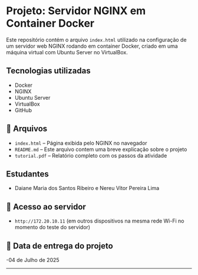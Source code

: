 # Projeto: Servidor NGINX em Container Docker

Este repositório contém o arquivo `index.html` utilizado na configuração de um servidor web NGINX rodando em container Docker, criado em uma máquina virtual com Ubuntu Server no VirtualBox.

## Tecnologias utilizadas
- Docker
- NGINX
- Ubuntu Server
- VirtualBox
- GitHub

## 📂 Arquivos
- `index.html` – Página exibida pelo NGINX no navegador
- `README.md` – Este arquivo contem uma breve explicação sobre o projeto
- `tutorial.pdf` – Relatório completo com os passos da atividade

## Estudantes
- Daiane Maria dos Santos Ribeiro e Nereu Vítor Pereira Lima

## 🔗 Acesso ao servidor
- `http://172.20.10.11` (em outros dispositivos na mesma rede Wi-Fi no momento do teste do servidor)

## 📅 Data de entrega do projeto
-04 de Julho de 2025

---
